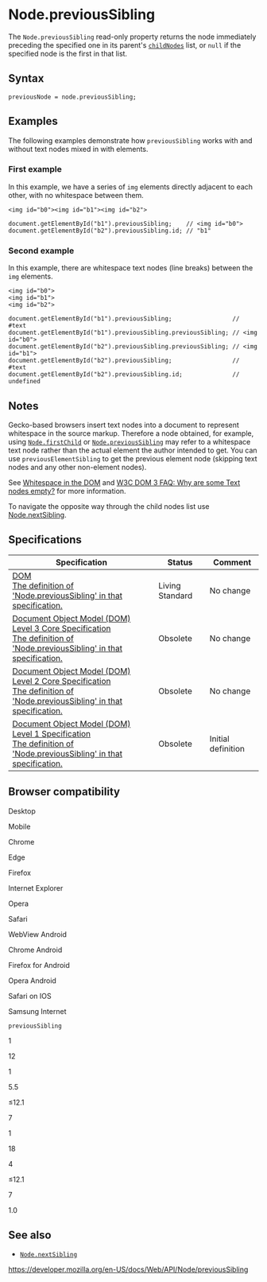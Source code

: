 Node.previousSibling
====================

The `Node.previousSibling` read-only property returns the node immediately preceding the specified one in its parent's [`childNodes`](childnodes) list, or `null` if the specified node is the first in that list.

Syntax
------

    previousNode = node.previousSibling;

Examples
--------

The following examples demonstrate how `previousSibling` works with and without text nodes mixed in with elements.

### First example

In this example, we have a series of `img` elements directly adjacent to each other, with no whitespace between them.

    <img id="b0"><img id="b1"><img id="b2">

    document.getElementById("b1").previousSibling;    // <img id="b0">
    document.getElementById("b2").previousSibling.id; // "b1"

### Second example

In this example, there are whitespace text nodes (line breaks) between the `img` elements.

    <img id="b0">
    <img id="b1">
    <img id="b2">

    document.getElementById("b1").previousSibling;                 // #text
    document.getElementById("b1").previousSibling.previousSibling; // <img id="b0">
    document.getElementById("b2").previousSibling.previousSibling; // <img id="b1">
    document.getElementById("b2").previousSibling;                 // #text
    document.getElementById("b2").previousSibling.id;              // undefined

Notes
-----

Gecko-based browsers insert text nodes into a document to represent whitespace in the source markup. Therefore a node obtained, for example, using [`Node.firstChild`](firstchild) or [`Node.previousSibling`](previoussibling) may refer to a whitespace text node rather than the actual element the author intended to get. You can use `previousElementSibling` to get the previous element node (skipping text nodes and any other non-element nodes).

See [Whitespace in the DOM](../document_object_model/whitespace) and [W3C DOM 3 FAQ: Why are some Text nodes empty?](https://www.w3.org/DOM/faq.html#emptytext) for more information.

To navigate the opposite way through the child nodes list use [Node.nextSibling](nextsibling).

Specifications
--------------

<table><thead><tr class="header"><th>Specification</th><th>Status</th><th>Comment</th></tr></thead><tbody><tr class="odd"><td><a href="https://dom.spec.whatwg.org/#dom-node-previoussibling">DOM<br />
<span class="small">The definition of 'Node.previousSibling' in that specification.</span></a></td><td><span class="spec-living">Living Standard</span></td><td>No change</td></tr><tr class="even"><td><a href="https://www.w3.org/TR/DOM-Level-3-Core/core.html#ID-640FB3C8">Document Object Model (DOM) Level 3 Core Specification<br />
<span class="small">The definition of 'Node.previousSibling' in that specification.</span></a></td><td><span class="spec-obsolete">Obsolete</span></td><td>No change</td></tr><tr class="odd"><td><a href="https://www.w3.org/TR/DOM-Level-2-Core/core.html#ID-640FB3C8">Document Object Model (DOM) Level 2 Core Specification<br />
<span class="small">The definition of 'Node.previousSibling' in that specification.</span></a></td><td><span class="spec-obsolete">Obsolete</span></td><td>No change</td></tr><tr class="even"><td><a href="https://www.w3.org/TR/REC-DOM-Level-1/level-one-core.html#attribute-previousSibling">Document Object Model (DOM) Level 1 Specification<br />
<span class="small">The definition of 'Node.previousSibling' in that specification.</span></a></td><td><span class="spec-obsolete">Obsolete</span></td><td>Initial definition</td></tr></tbody></table>

Browser compatibility
---------------------

Desktop

Mobile

Chrome

Edge

Firefox

Internet Explorer

Opera

Safari

WebView Android

Chrome Android

Firefox for Android

Opera Android

Safari on IOS

Samsung Internet

`previousSibling`

1

12

1

5.5

≤12.1

7

1

18

4

≤12.1

7

1.0

See also
--------

-   [`Node.nextSibling`](nextsibling)

<a href="https://developer.mozilla.org/en-US/docs/Web/API/Node/previousSibling" class="_attribution-link">https://developer.mozilla.org/en-US/docs/Web/API/Node/previousSibling</a>
